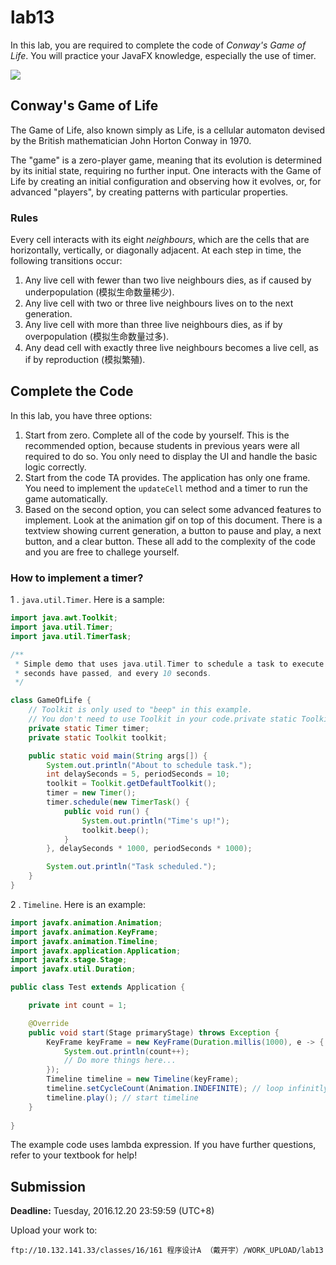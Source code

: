 # lab13

In this lab, you are required to complete the code of *Conway's Game of Life*. You will practice your JavaFX knowledge, especially the use of timer.

![](https://github.com/yuanchuan/game-of-life/raw/master/screencast/demo3.gif)

## Conway's Game of Life

The Game of Life, also known simply as Life, is a cellular automaton devised by the British mathematician John Horton Conway in 1970.

The "game" is a zero-player game, meaning that its evolution is determined by its initial state, requiring no further input. One interacts with the Game of Life by creating an initial configuration and observing how it evolves, or, for advanced "players", by creating patterns with particular properties.

### Rules

Every cell interacts with its eight *neighbours*, which are the cells that are horizontally, vertically, or diagonally adjacent. At each step in time, the following transitions occur:

1. Any live cell with fewer than two live neighbours dies, as if caused by underpopulation (模拟生命数量稀少).
2. Any live cell with two or three live neighbours lives on to the next generation.
3. Any live cell with more than three live neighbours dies, as if by overpopulation (模拟生命数量过多).
4. Any dead cell with exactly three live neighbours becomes a live cell, as if by reproduction (模拟繁殖).

## Complete the Code

In this lab, you have three options:

1. Start from zero. Complete all of the code by yourself. This is the recommended option, because students in previous years were all required to do so. You only need to display the UI and handle the basic logic correctly.
2. Start from the code TA provides. The application has only one frame. You need to implement the `updateCell` method and a timer to run the game automatically.
3. Based on the second option, you can select some advanced features to implement. Look at the animation gif on top of this document. There is a textview showing current generation, a button to pause and play, a next button, and a clear button. These all add to the complexity of the code and you are free to challege yourself.

### How to implement a timer?

1 . `java.util.Timer`. Here is a sample:


```java
import java.awt.Toolkit;
import java.util.Timer;
import java.util.TimerTask;

/**
 * Simple demo that uses java.util.Timer to schedule a task to execute once 5
 * seconds have passed, and every 10 seconds.
 */

class GameOfLife {
    // Toolkit is only used to "beep" in this example.
    // You don't need to use Toolkit in your code.private static Toolkit toolkit;
    private static Timer timer;
    private static Toolkit toolkit;

    public static void main(String args[]) {
        System.out.println("About to schedule task.");
        int delaySeconds = 5, periodSeconds = 10;
        toolkit = Toolkit.getDefaultToolkit();
        timer = new Timer();
        timer.schedule(new TimerTask() {
            public void run() {
                System.out.println("Time's up!");
                toolkit.beep();
            }
        }, delaySeconds * 1000, periodSeconds * 1000);

        System.out.println("Task scheduled.");
    }
}
```

2 . `Timeline`. Here is an example:


```java
import javafx.animation.Animation;
import javafx.animation.KeyFrame;
import javafx.animation.Timeline;
import javafx.application.Application;
import javafx.stage.Stage;
import javafx.util.Duration;

public class Test extends Application {

    private int count = 1;

    @Override
    public void start(Stage primaryStage) throws Exception {
        KeyFrame keyFrame = new KeyFrame(Duration.millis(1000), e -> {
            System.out.println(count++);
            // Do more things here...
        });
        Timeline timeline = new Timeline(keyFrame); 
        timeline.setCycleCount(Animation.INDEFINITE); // loop infinitly
        timeline.play(); // start timeline
    }
    
}

```

The example code uses lambda expression. If you have further questions, refer to your textbook for help!

   ## Submission

   **Deadline:** Tuesday, 2016.12.20 23:59:59 (UTC+8)

   Upload your work to:

   ```
   ftp://10.132.141.33/classes/16/161 程序设计A （戴开宇）/WORK_UPLOAD/lab13
   ```
